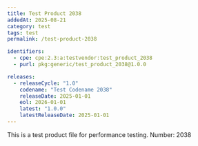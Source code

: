 ```yaml
---
title: Test Product 2038
addedAt: 2025-08-21
category: test
tags: test
permalink: /test-product-2038

identifiers:
  - cpe: cpe:2.3:a:testvendor:test_product_2038
  - purl: pkg:generic/test_product_2038@1.0.0

releases:
  - releaseCycle: "1.0"
    codename: "Test Codename 2038"
    releaseDate: 2025-01-01
    eol: 2026-01-01
    latest: "1.0.0"
    latestReleaseDate: 2025-01-01
---
```


This is a test product file for performance testing. Number: 2038
